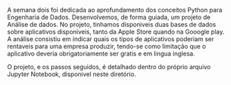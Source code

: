   A semana dois foi dedicada ao aprofundamento dos conceitos Python para Engenharia de Dados. Desenvolvemos, de forma guiada, um projeto de Análise de dados.
No projeto, tinhamos disponiveis duas bases de dados sobre aplicativos disponiveis, tanto da Apple Store quando na Gooogle play.
A análise consistiu em indicar quais os tipos de aplicativos poderiam ser rentaveis para uma empresa produzir, tendo-se como limitação que o aplicativo deveria
obrigatoriamente ser gratis e em lingua inglesa. 

  O projeto, e os passos seguidos, é detalhado dentro do próprio arquivo Jupyter Notebook, disponivel neste diretório.
